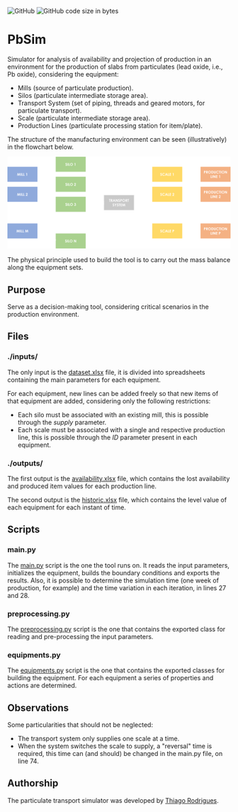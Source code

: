 ![GitHub](https://img.shields.io/github/license/thiagoneye/project-particulate_transport_simulator)
![GitHub code size in bytes](https://img.shields.io/github/languages/code-size/thiagoneye/project-particulate_transport_simulator)

# PbSim

Simulator for analysis of availability and projection of production in an environment for the production of slabs from particulates (lead oxide, i.e., Pb oxide), considering the equipment:

- Mills (source of particulate production).
- Silos (particulate intermediate storage area).
- Transport System (set of piping, threads and geared motors, for particulate transport).
- Scale (particulate intermediate storage area).
- Production Lines (particulate processing station for item/plate).

The structure of the manufacturing environment can be seen (illustratively) in the flowchart below.


<img src="others/flowchart.png" width="800px">


The physical principle used to build the tool is to carry out the mass balance along the equipment sets.

## Purpose

Serve as a decision-making tool, considering critical scenarios in the production environment.

## Files

### ./inputs/

The only input is the [dataset.xlsx](https://github.com/thiagoneye/project-particulate_transport_simulator/blob/main/inputs/dataset.xlsx) file, it is divided into spreadsheets containing the main parameters for each equipment.

For each equipment, new lines can be added freely so that new items of that equipment are added, considering only the following restrictions:

- Each silo must be associated with an existing mill, this is possible through the *supply* parameter.
- Each scale must be associated with a single and respective production line, this is possible through the *ID* parameter present in each equipment.

### ./outputs/

The first output is the [availability.xlsx](https://github.com/thiagoneye/project-particulate_transport_simulator/blob/main/outputs/availability.xlsx) file, which contains the lost availability and produced item values for each production line.

The second output is the [historic.xlsx](https://github.com/thiagoneye/project-particulate_transport_simulator/blob/main/outputs/historic.xlsx) file, which contains the level value of each equipment for each instant of time.

## Scripts

### main.py

The [main.py](https://github.com/thiagoneye/project-particulate_transport_simulator/blob/main/main.py) script is the one the tool runs on. It reads the input parameters, initializes the equipment, builds the boundary conditions and exports the results. Also, it is possible to determine the simulation time (one week of production, for example) and the time variation in each iteration, in lines 27 and 28.

### preprocessing.py

The [preprocessing.py](https://github.com/thiagoneye/project-particulate_transport_simulator/blob/main/preprocessing.py) script is the one that contains the exported class for reading and pre-processing the input parameters.

### equipments.py

The [equipments.py](https://github.com/thiagoneye/project-particulate_transport_simulator/blob/main/equipments.py) script is the one that contains the exported classes for building the equipment. For each equipment a series of properties and actions are determined.

## Observations

Some particularities that should not be neglected:

- The transport system only supplies one scale at a time.
- When the system switches the scale to supply, a "reversal" time is required, this time can (and should) be changed in the main.py file, on line 74.

## Authorship

The particulate transport simulator was developed by [Thiago Rodrigues](https://github.com/thiagoneye/).
